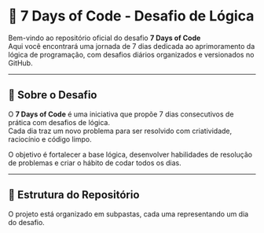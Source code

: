# 🚀 7 Days of Code - Desafio de Lógica

Bem-vindo ao repositório oficial do desafio **7 Days of Code**  
Aqui você encontrará uma jornada de 7 dias dedicada ao aprimoramento da lógica de programação, com desafios diários organizados e versionados no GitHub.

---

## 🧠 Sobre o Desafio

O **7 Days of Code** é uma iniciativa que propõe 7 dias consecutivos de prática com desafios de lógica.  
Cada dia traz um novo problema para ser resolvido com criatividade, raciocínio e código limpo.

O objetivo é fortalecer a base lógica, desenvolver habilidades de resolução de problemas e criar o hábito de codar todos os dias.

---

## 📁 Estrutura do Repositório

O projeto está organizado em subpastas, cada uma representando um dia do desafio.
